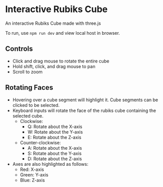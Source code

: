 # Interactive Rubiks Cube
An interactive Rubiks Cube made with three.js

To run, use `npm run dev` and view local host in browser.

## Controls
- Click and drag mouse to rotate the entire cube
- Hold shift, click, and drag mouse to pan
- Scroll to zoom

## Rotating Faces
- Hovering over a cube segment will highlight it. Cube segments can be clicked to be selected.
- Keyboard inputs will rotate the face of the rubiks cube containing the selected cube.
  - Clockwise:
    - Q: Rotate about the X-axis
    - W: Rotate about the Y-axis
    - E: Rotate about the Z-axis
  - Counter-clockwise:
    - A: Rotate about the X-axis
    - S: Rotate about the Y-axis
    - D: Rotate about the Z-axis
- Axes are also highlighted as follows:
  - Red: X-axis
  - Green: Y-axis
  - Blue: Z-axis
